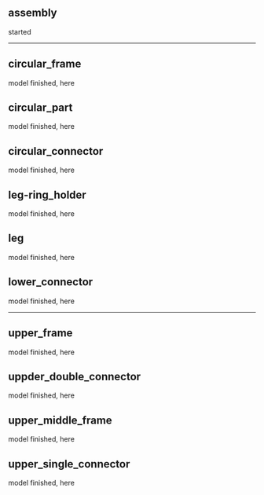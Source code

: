 ## assembly
started

---

## circular_frame
model finished, here

## circular_part
model finished, here

## circular_connector
model finished, here

## leg-ring_holder
model finished, here

## leg
model finished, here

## lower_connector
model finished, here

---

## upper_frame
model finished, here

## uppder_double_connector
model finished, here

## upper_middle_frame
model finished, here

## upper_single_connector
model finished, here
